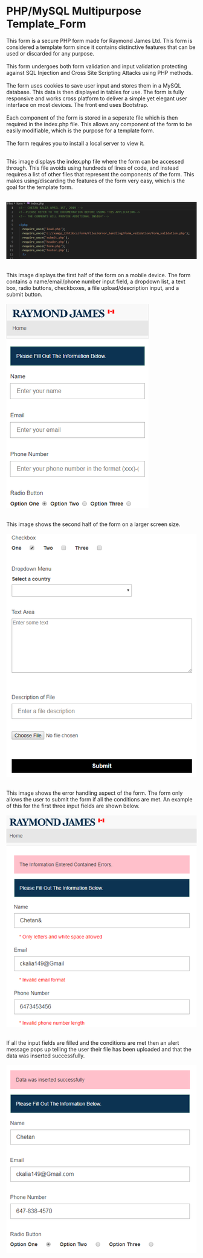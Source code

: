 # PHP/MySQL Multipurpose Template_Form
This form is a secure PHP form made for Raymond James Ltd. This form is considered a template form since it contains distinctive features 
that can be used or discarded for any purpose. <br> <br>
This form undergoes both form validation and input validation protecting against SQL Injection and Cross Site Scripting Attacks using PHP methods.
<br> <br> The form uses cookies to save user input and stores them in a MySQL database. This data is then displayed in tables for use.
The form is fully responsive and works cross platform to deliver a simple yet elegant user interface on most devices. The front end uses Bootstrap.
<br> <br>
Each component of the form is stored in a seperate file which is then required in the index.php file. This allows any component of the form to be easily modifiable, which is the purpose for a template form.
<br><br>
The form requires you to install a local server to view it.<br><br>

This image displays the index.php file where the form can be accessed through. This file avoids using hundreds of lines of code, and instead requires a list of other files that represent the components of the form. This makes using/discarding the features of the form very easy, which is the goal for the template form. <br> <br>

![index.php file](Images/index.PNG) <br><br>

This image displays the first half of the form on a mobile device. The form contains a name/email/phone number input field, a dropdown list, a text box, radio buttons, checkboxes, a file upload/description input, and a submit button. <br><br>
![form one](Images/form_1.PNG) <br><br>

This image shows the second half of the form on a larger screen size. <br><br>
![form one](Images/form_2.PNG) <br><br>

This image shows the error handling aspect of the form. The form only allows the user to submit the form if all the conditions are met. An example of this for the first three input fields are shown below. <br><br>
![form one](Images/index_3.PNG) <br><br>

If all the input fields are filled and the conditions are met then an alert message pops up telling the user their file has been uploaded and that the data was inserted successfully. <br><br>
![form one](Images/index_4.PNG) <br><br>
